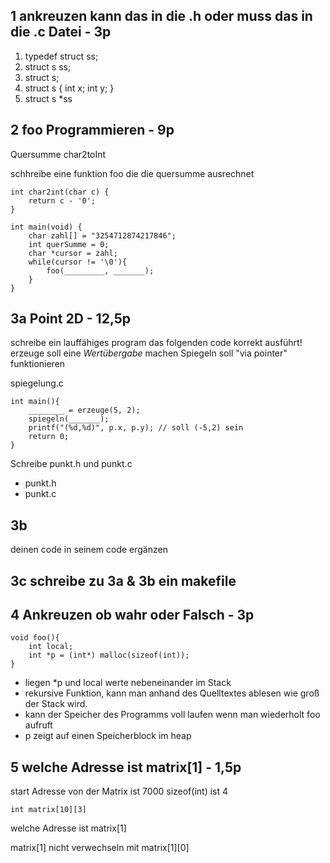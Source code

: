 ##  1 ankreuzen kann das in die .h oder muss das in die .c Datei - 3p

1. typedef struct ss;
2. struct s ss;
3. struct s;
4. struct s { int x; int y; }
5. struct s \*ss

## 2 foo Programmieren - 9p

Quersumme char2toInt

schhreibe eine funktion foo die die quersumme ausrechnet

```
int char2int(char c) {
    return c - '0';
}

int main(void) {
    char zahl[] = "3254712874217846";
    int querSumme = 0;
    char *cursor = zahl;
    while(cursor != '\0'){
        foo(_________, _______);
    }
}
```

## 3a Point 2D - 12,5p

schreibe ein lauffähiges program das folgenden code korrekt ausführt! erzeuge soll eine *Wertübergabe* machen Spiegeln soll "via pointer" funktionieren

spiegelung.c

```
int main(){
    ________ = erzeuge(5, 2);    
    spiegeln(_______);
    printf("(%d,%d)", p.x, p.y); // soll (-5,2) sein
    return 0;
}
```

Schreibe punkt.h und punkt.c

* punkt.h
* punkt.c

## 3b

deinen code in seinem code ergänzen

## 3c schreibe zu 3a & 3b ein makefile

## 4 Ankreuzen ob wahr oder Falsch - 3p

```
void foo(){
    int local;
    int *p = (int*) malloc(sizeof(int)); 
}
```

* liegen \*p und local werte nebeneinander im Stack
* rekursive Funktion, kann man anhand des Quelltextes ablesen wie groß der Stack wird.
* kann der Speicher des Programms voll laufen wenn man wiederholt foo aufruft
* p zeigt auf einen Speicherblock im heap

## 5 welche Adresse ist matrix[1] - 1,5p

start Adresse von der Matrix ist 7000 sizeof(int) ist 4

```
int matrix[10][3]
```

welche Adresse ist matrix[1]

matrix[1] nicht verwechseln mit matrix[1][0]